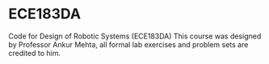 # ECE183DA
Code for Design of Robotic Systems (ECE183DA)
This course was designed by Professor Ankur Mehta, all formal lab exercises and problem sets are credited to him.
